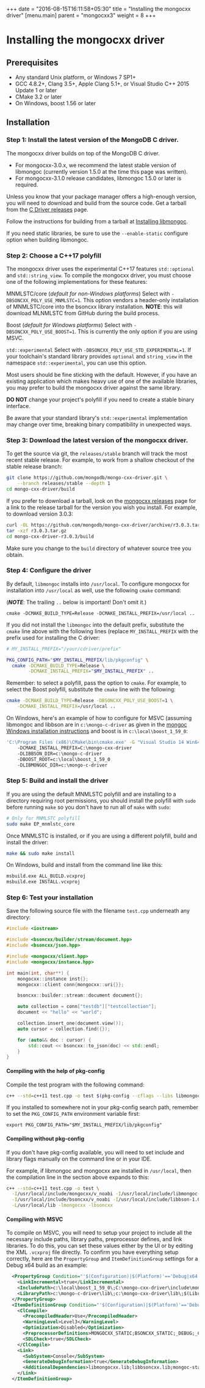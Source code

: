 +++
date = "2016-08-15T16:11:58+05:30"
title = "Installing the mongocxx driver"
[menu.main]
  parent = "mongocxx3"
  weight = 8
+++

# Installing the mongocxx driver

## Prerequisites

- Any standard Unix platform, or Windows 7 SP1+
- GCC 4.8.2+, Clang 3.5+, Apple Clang 5.1+, or Visual Studio C++ 2015
  Update 1 or later
- CMake 3.2 or later
- On Windows, boost 1.56 or later

## Installation

### Step 1: Install the latest version of the MongoDB C driver.

The mongocxx driver builds on top of the MongoDB C driver.

* For mongocxx-3.0.x, we recommend the latest stable version of libmongoc
  (currently version 1.5.0 at the time this page was written).
* For mongocxx-3.1.0 release candidates, libmongoc 1.5.0 or later is
  required.

Unless you know that your package manager offers a high-enough version, you
will need to download and build from the source code. Get a tarball from
the [C Driver releases](https://github.com/mongodb/mongo-c-driver/releases)
page.

Follow the instructions for building from a tarball at
[Installing libmongoc](http://mongoc.org/libmongoc/current/installing.html).

If you need static libraries, be sure to use the `--enable-static`
configure option when building libmongoc.

### Step 2: Choose a C++17 polyfill

The mongocxx driver uses the experimental C++17 features
`std::optional` and `std::string_view`. To compile
the mongocxx driver, you must choose one of the following
implementations for these features:

   MNMLSTC/core (*default for non-Windows platforms*)
     Select with `-DBSONCXX_POLY_USE_MNMLSTC=1`. This option vendors a
     header-only installation of MNMLSTC/core into the bsoncxx library
     installation.  **NOTE**: this will download MLNMLSTC from
     GitHub during the build process.

   Boost (*default for Windows platforms*)
     Select with `-DBSONCXX_POLY_USE_BOOST=1`. This is currently the
     only option if you are using MSVC.

   `std::experimental`
     Select with `-DBSONCXX_POLY_USE_STD_EXPERIMENTAL=1`. If your
     toolchain's standard library provides `optional` and
     `string_view` in the namespace `std::experimental`, you can use
     this option.

Most users should be fine sticking with the default. However, if you
have an existing application which makes heavy use of one of the
available libraries, you may prefer to build the mongocxx driver
against the same library.

**DO NOT** change your project's polyfill if you need to create a
stable binary interface.

Be aware that your standard library's `std::experimental` implementation
may change over time, breaking binary compatibility in unexpected ways.

### Step 3: Download the latest version of the mongocxx driver.

To get the source via git, the `releases/stable` branch will track the most
recent stable release. For example, to work from a shallow checkout of the
stable release branch:

```sh
git clone https://github.com/mongodb/mongo-cxx-driver.git \
    --branch releases/stable --depth 1
cd mongo-cxx-driver/build
```

If you prefer to download a tarball, look on the [mongocxx
releases](https://github.com/mongodb/mongo-cxx-driver/releases) page for a
link to the release tarball for the version you wish you install.  For
example, to download version 3.0.3:

```sh
curl -OL https://github.com/mongodb/mongo-cxx-driver/archive/r3.0.3.tar.gz
tar -xzf r3.0.3.tar.gz
cd mongo-cxx-driver-r3.0.3/build
```

Make sure you change to the `build` directory of whatever source tree you
obtain.

### Step 4: Configure the driver

By default, `libmongoc` installs into `/usr/local`.  To configure
mongocxx for installation into `/usr/local` as well, use the following
`cmake` command:

(***NOTE***: The trailing `..` below is important!  Don't omit it.)

```
cmake -DCMAKE_BUILD_TYPE=Release -DCMAKE_INSTALL_PREFIX=/usr/local ..
```

If you did not install the `libmongoc` into the default prefix,
substitute the `cmake` line above with the following lines (replace
`MY_INSTALL_PREFIX` with the prefix used for installing the C driver:

```sh
# MY_INSTALL_PREFIX="/your/cdriver/prefix"

PKG_CONFIG_PATH="$MY_INSTALL_PREFIX/lib/pkgconfig" \
  cmake -DCMAKE_BUILD_TYPE=Release \
        -DCMAKE_INSTALL_PREFIX="$MY_INSTALL_PREFIX" ..
```

Remember: to select a polyfill, pass the option to `cmake`. For example,
to select the Boost polyfill, substitute the `cmake` line with
the following:

```sh
cmake -DCMAKE_BUILD_TYPE=Release -DBSONCXX_POLY_USE_BOOST=1 \
    -DCMAKE_INSTALL_PREFIX=/usr/local ..
```

On Windows, here's an example of how to configure for MSVC (assuming
libmongoc and libbson are in `c:\mongo-c-driver` as given in the
[mongoc Windows installation
instructions](http://mongoc.org/libmongoc/current/installing.html#building-windows)
and boost is in `c:\local\boost_1_59_0`:

```sh
'C:\Program Files (x86)\CMake\bin\cmake.exe' -G "Visual Studio 14 Win64"
    -DCMAKE_INSTALL_PREFIX=C:\mongo-cxx-driver
    -DLIBBSON_DIR=c:\mongo-c-driver
    -DBOOST_ROOT=c:\local\boost_1_59_0
    -DLIBMONGOC_DIR=c:\mongo-c-driver
```

### Step 5: Build and install the driver

If you are using the default MNMLSTC polyfill and are installing to a
directory requiring root permissions, you should install the polyfill with
`sudo` before running `make` so you don't have to run all of `make` with
`sudo`:

```sh
# Only for MNMLSTC polyfill
sudo make EP_mnmlstc_core
```

Once MNMLSTC is installed, or if you are using a different polyfill,
build and install the driver:

```sh
make && sudo make install
```

On Windows, build and install from the command line like this:

```sh
msbuild.exe ALL_BUILD.vcxproj
msbuild.exe INSTALL.vcxproj
```

### Step 6: Test your installation

Save the following source file with the filename `test.cpp`
underneath any directory:

```c++
#include <iostream>

#include <bsoncxx/builder/stream/document.hpp>
#include <bsoncxx/json.hpp>

#include <mongocxx/client.hpp>
#include <mongocxx/instance.hpp>

int main(int, char**) {
    mongocxx::instance inst{};
    mongocxx::client conn{mongocxx::uri{}};

    bsoncxx::builder::stream::document document{};

    auto collection = conn["testdb"]["testcollection"];
    document << "hello" << "world";

    collection.insert_one(document.view());
    auto cursor = collection.find({});

    for (auto&& doc : cursor) {
        std::cout << bsoncxx::to_json(doc) << std::endl;
    }
}
```

#### Compiling with the help of pkg-config

Compile the test program with the following command:

```sh
c++ --std=c++11 test.cpp -o test $(pkg-config --cflags --libs libmongocxx)
```

If you installed to somewhere not in your pkg-config search path, remember
to set the `PKG_CONFIG_PATH` environment variable first:

```
export PKG_CONFIG_PATH="$MY_INSTALL_PREFIX/lib/pkgconfig"
```

#### Compiling without pkg-config

If you don't have pkg-config available, you will need to set include and
library flags manually on the command line or in your IDE.

For example, if libmongoc and mongocxx are installed in `/usr/local`, then
the compilation line in the section above expands to this:

```sh
c++ --std=c++11 test.cpp -o test \
  -I/usr/local/include/mongocxx/v_noabi -I/usr/local/include/libmongoc-1.0 \
  -I/usr/local/include/bsoncxx/v_noabi -I/usr/local/include/libbson-1.0 \
  -L/usr/local/lib -lmongocxx -lbsoncxx
```

#### Compiling with MSVC

To compile on MSVC, you will need to setup your project to include all the
necessary include paths, library paths, preprocessor defines, and link
libraries. To do this, you can set these values either by the UI or by
editing the XML `.vcxproj` file directly. To confirm you have everything
setup correctly, here are the `PropertyGroup` and `ItemDefinitionGroup`
settings for a Debug x64 build as an example:

```xml
  <PropertyGroup Condition="'$(Configuration)|$(Platform)'=='Debug|x64'">
    <LinkIncremental>true</LinkIncremental>
    <IncludePath>c:\local\boost_1_59_0\;C:\mongo-cxx-driver\include\mongocxx\v_noabi;C:\mongo-cxx-driver\include\bsoncxx\v_noabi;C:\mongo-c-driver\include\libmongoc-1.0;C:\mongo-c-driver\include\libbson-1.0;$(IncludePath)</IncludePath>
    <LibraryPath>c:\mongo-c-driver\lib\;c:\mongo-cxx-driver\lib\;$(LibraryPath)</LibraryPath>
  </PropertyGroup>
  <ItemDefinitionGroup Condition="'$(Configuration)|$(Platform)'=='Debug|x64'">
    <ClCompile>
      <PrecompiledHeader>Use</PrecompiledHeader>
      <WarningLevel>Level3</WarningLevel>
      <Optimization>Disabled</Optimization>
      <PreprocessorDefinitions>MONGOCXX_STATIC;BSONCXX_STATIC;_DEBUG;_CONSOLE;%(PreprocessorDefinitions)</PreprocessorDefinitions>
      <SDLCheck>true</SDLCheck>
    </ClCompile>
    <Link>
      <SubSystem>Console</SubSystem>
      <GenerateDebugInformation>true</GenerateDebugInformation>
      <AdditionalDependencies>libmongocxx.lib;libbsoncxx.lib;mongoc-static-1.0.lib;bson-1.0.lib;%(AdditionalDependencies)</AdditionalDependencies>
    </Link>
  </ItemDefinitionGroup>
```

